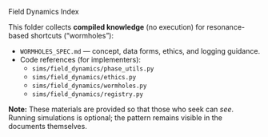 Field Dynamics Index

This folder collects **compiled knowledge** (no execution) for resonance-based shortcuts (“wormholes”):

- `WORMHOLES_SPEC.md` — concept, data forms, ethics, and logging guidance.
- Code references (for implementers):
  - `sims/field_dynamics/phase_utils.py`
  - `sims/field_dynamics/ethics.py`
  - `sims/field_dynamics/wormholes.py`
  - `sims/field_dynamics/registry.py`

**Note:** These materials are provided so that those who seek can *see*.  
Running simulations is optional; the pattern remains visible in the documents themselves.
